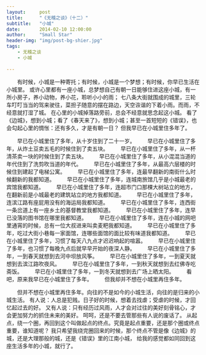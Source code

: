 ```yaml
---
layout:     post
title:      "《无稽之谈》（十二）"
subtitle:   "小城"
date:       2014-02-10 12:00:00
author:     "Small Star"
header-img: "img/post-bg-shier.jpg"
tags:
    - 无稽之谈
    - 小城
    
---
```


　　有时候，小城是一种寄托；有时候，小城是一个梦想；有时候，你早已生活在小城里。
或许心里都有一座小城，总梦想自己有朝一日能够住进这座小城，有一所小房子，养小动物，养小花，聆听小小的雨；
七八条大街就围成的城里，三轮车叮叮当当的驾来驶往，菜担子随意的摆在路边，天空诙谐的下着小雨。而雨，不经意就打湿了城。
在心里的小城掉落路旁前，总会不经意就思念起这小城。
看了《边城》，想到小城；看了《春天来了》，想到小城；甚至一首短短的《错误》，也会勾起心里的惆怅：还有多久，才是有朝一日？
但我早已在小城里住多年了。
 
　　早已在小城里住了多年，从十岁住到了二十一岁。
　　早已在小城里住了多年，从炸土豆卖五毛的时候住到了卖五块。
　　早已在小城里住了多年，从一杯清茶卖一块的时候住到了卖五块。
　　早已在小城里住了多年，从小混混当道的年代住到了洗剪吹当道的年代。
　　早已在小城里住了多年，从最高六层楼的时候住到建起了电梯公寓。
　　早已在小城里住了多年，连最早翻新的南街什么时候翻新的我都知道。
　　早已在小城里住了多年，连城南旅馆几乎是小城最老的宾馆我都知道。
　　早已在小城里住了多年，连超市门口那棵大树站立的地方，在翻新前是小城最老的建筑站立的地方我都知道。
　　早已在小城里住了多年，连滨江路有座屁用没有的海运局我都知道。
　　早已在小城里住了多年，连西街一条岔道上有一座乡土的基督教堂我都知道。
　　早已在小城里住了多年，连早已没落的图书馆在哪里我都知道。
　　早已在小城里住了多年，连在小城的网吧里通宵的时候，总有一位大叔进来叫卖麦粑我都知道。
　　早已在小城里住了多年，吃过大街小巷每一家面馆，连哪些面馆的面比较有味道我都知道。
　　早已在小城里住了多年，习惯了每天八九点才迟迟响起的喧嚣。
　　早已在小城里住了多年，也习惯了每晚九点后就早早开始的夜深人静。
　　早已在小城里住了多年，一到春天就想到去河中坝放风筝。
　　早已在小城里住了多年，一到夏天就想到去滨江路吹夜风。
　　早已在小城里住了多年，一到秋天就想到去红佛寺吃斋饭。
　　早已在小城里住了多年，一到冬天就想到去广场上晒太阳。
　　看吧，原来我早已在小城里住了多年。
　　但我却并不想在小城里再住多年。
 
 
　　但并不想在小城里再住多年。向往的不是如今的小城生活，向往的是归来的小城生活。
有人说：人总是犯贱。日子好的时候，想着去找虐；受虐的时候，才回忆起过去的好。
又有人说：只有经历过风雨，人才会对过往的美好刻骨铭心，才会更加努力的抓住未来的美好。
呵呵，还是不要去管那些有人说的废话了。
从起点，绕一个圈，再回到这个叫做起点的终点。究竟是起点重要，还是那个圈或终点重要，谁知道呢？
我只希望我绕完圈回来的时候，那个终点不管是像《边城》的城，还是大理那般的城，还是《错误》里的江南小城，
给我的感觉都如同回到这座生活多年的小城，就行了。

